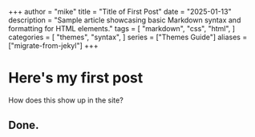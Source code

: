 +++
author = "mike"
title = "Title of First Post"
date = "2025-01-13"
description = "Sample article showcasing basic Markdown syntax and formatting for HTML elements."
tags = [ "markdown", "css", "html", ]
categories = [ "themes", "syntax", ]
series = ["Themes Guide"]
aliases = ["migrate-from-jekyl"]
+++

# Here's my first post

How does this show up in the site?

Done.
---